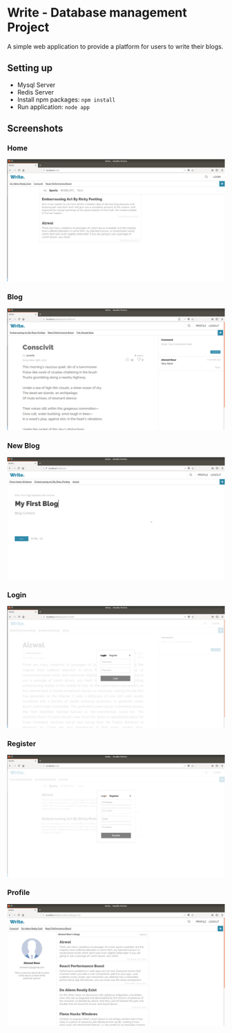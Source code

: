 # Write - Database management Project

A simple web application to provide a platform for users to write their blogs.

## Setting up
  - Mysql Server
  - Redis Server
  - Install npm packages:
    `npm install`
  - Run application:
    `node app`

## Screenshots

### Home

![Home](screenshots/index.png)

### Blog

![Article](screenshots/article.png)

### New Blog

![New Blog](screenshots/new_blog.png)

### Login

![Login](screenshots/login.png)

### Register

![Register](screenshots/register.png)


### Profile

![Profile](screenshots/profile.png)